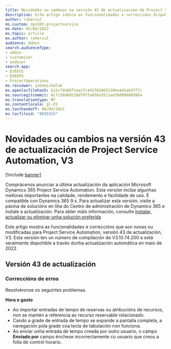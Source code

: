 ```yaml
---
title: Novidades ou cambios na versión 43 de actualización de Project Service Automation, V3
description: Este artigo indica as funcionalidades e correccións dispoñibles na versión 43 de actualización de Microsoft Dynamics 365 Project Service Automation, V3.
author: ruhercul
ms.custom: dyn365-projectservice
ms.date: 05/04/2022
ms.topic: article
ms.author: ruhercul
audience: Admin
search.audienceType:
- admin
- customizer
- enduser
search.app:
- D365CE
- D365PS
- ProjectOperations
ms.reviewer: johnmichalak
ms.openlocfilehash: b12cfda08f1ea1fc441782003130be445a437f7c
ms.sourcegitcommit: 6cfc50d89528df977a8f6a55c1ad39d99800d9b4
ms.translationtype: MT
ms.contentlocale: gl-ES
ms.lasthandoff: 06/03/2022
ms.locfileid: "8915315"
---
```

# <a name="whats-new-or-changed-in-project-service-automation-update-release-43-v3"></a>Novidades ou cambios na versión 43 de actualización de Project Service Automation, V3

[!include [banner](../includes/psa-now-project-operations.md)]

Comprácenos anunciar a última actualización da aplicación Microsoft Dynamics 365 Project Service Automation. Esta versión inclúe algunhas melloras importantes na calidade, rendemento e facilidade de uso. É compatible con Dynamics 365 9.x. Para actualizar esta versión, visite a páxina de solucións en liña do Centro de administración de Dynamics 365 e instale a actualización. Para obter máis información, consulte [Instalar, actualizar ou eliminar unha solución preferida](/power-platform/admin/install-remove-preferred-solution)

Este artigo mostra as funcionalidades e correccións que son novas ou modificadas para Project Service Automation, versión 43 de actualización, V3. Esta versión ten un número de compilación de V3.10.74.200 e está xeralmente dispoñible a través dunha actualización automática en maio de 2022.

## <a name="update-release-43"></a>Versión 43 de actualización

### <a name="bug-fixes"></a>Correccións de erros

Resolvéronse os seguintes problemas.


**Hora e gasto**

- Ao importar entradas de tempo de reservas ou atribucións de recursos, non se mantén a referencia ao recurso reservable relacionado.
- Cando a grade de entrada de tempo se expande a pantalla completa, a navegación pola grade coa tecla de tabulación non funciona.
- Ao enviar unha entrada de tempo creada por outro usuario, o campo **Enviado por** campo énchese incorrectamente co usuario que creou a folla de control horario.
